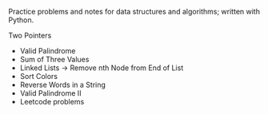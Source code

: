Practice problems and notes for data structures and algorithms; written with Python.

Two Pointers

- Valid Palindrome
- Sum of Three Values
- Linked Lists -> Remove nth Node from End of List
- Sort Colors
- Reverse Words in a String
- Valid Palindrome II
- Leetcode problems
